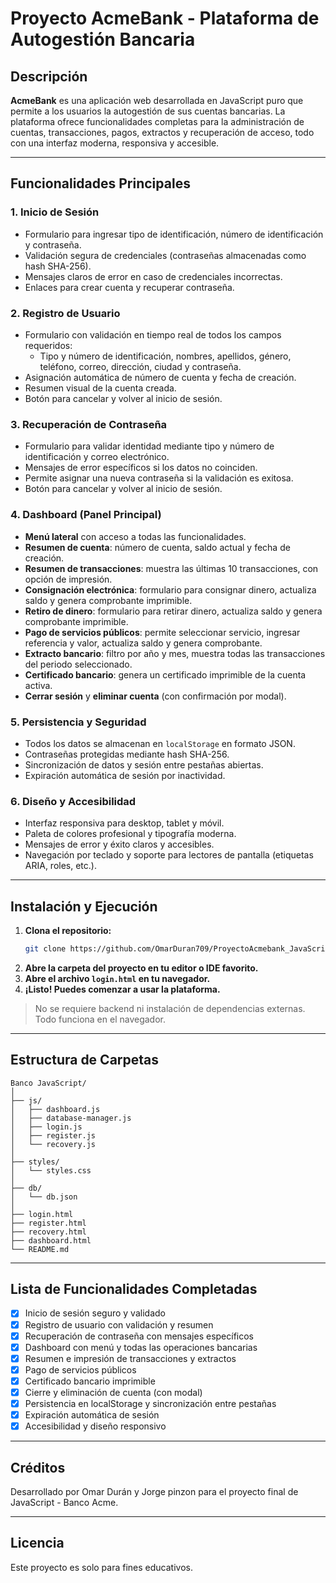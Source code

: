 # Proyecto AcmeBank - Plataforma de Autogestión Bancaria

## Descripción

**AcmeBank** es una aplicación web desarrollada en JavaScript puro que permite a los usuarios la autogestión de sus cuentas bancarias. La plataforma ofrece funcionalidades completas para la administración de cuentas, transacciones, pagos, extractos y recuperación de acceso, todo con una interfaz moderna, responsiva y accesible.

---

## Funcionalidades Principales

### 1. **Inicio de Sesión**
- Formulario para ingresar tipo de identificación, número de identificación y contraseña.
- Validación segura de credenciales (contraseñas almacenadas como hash SHA-256).
- Mensajes claros de error en caso de credenciales incorrectas.
- Enlaces para crear cuenta y recuperar contraseña.

### 2. **Registro de Usuario**
- Formulario con validación en tiempo real de todos los campos requeridos:
  - Tipo y número de identificación, nombres, apellidos, género, teléfono, correo, dirección, ciudad y contraseña.
- Asignación automática de número de cuenta y fecha de creación.
- Resumen visual de la cuenta creada.
- Botón para cancelar y volver al inicio de sesión.

### 3. **Recuperación de Contraseña**
- Formulario para validar identidad mediante tipo y número de identificación y correo electrónico.
- Mensajes de error específicos si los datos no coinciden.
- Permite asignar una nueva contraseña si la validación es exitosa.
- Botón para cancelar y volver al inicio de sesión.

### 4. **Dashboard (Panel Principal)**
- **Menú lateral** con acceso a todas las funcionalidades.
- **Resumen de cuenta**: número de cuenta, saldo actual y fecha de creación.
- **Resumen de transacciones**: muestra las últimas 10 transacciones, con opción de impresión.
- **Consignación electrónica**: formulario para consignar dinero, actualiza saldo y genera comprobante imprimible.
- **Retiro de dinero**: formulario para retirar dinero, actualiza saldo y genera comprobante imprimible.
- **Pago de servicios públicos**: permite seleccionar servicio, ingresar referencia y valor, actualiza saldo y genera comprobante.
- **Extracto bancario**: filtro por año y mes, muestra todas las transacciones del periodo seleccionado.
- **Certificado bancario**: genera un certificado imprimible de la cuenta activa.
- **Cerrar sesión** y **eliminar cuenta** (con confirmación por modal).

### 5. **Persistencia y Seguridad**
- Todos los datos se almacenan en `localStorage` en formato JSON.
- Contraseñas protegidas mediante hash SHA-256.
- Sincronización de datos y sesión entre pestañas abiertas.
- Expiración automática de sesión por inactividad.

### 6. **Diseño y Accesibilidad**
- Interfaz responsiva para desktop, tablet y móvil.
- Paleta de colores profesional y tipografía moderna.
- Mensajes de error y éxito claros y accesibles.
- Navegación por teclado y soporte para lectores de pantalla (etiquetas ARIA, roles, etc.).

---

## Instalación y Ejecución

1. **Clona el repositorio:**
   ```bash
   git clone https://github.com/OmarDuran709/ProyectoAcmebank_JavaScript_DuranOmar.git
   ```
2. **Abre la carpeta del proyecto en tu editor o IDE favorito.**
3. **Abre el archivo `login.html` en tu navegador.**
4. **¡Listo! Puedes comenzar a usar la plataforma.**

> No se requiere backend ni instalación de dependencias externas. Todo funciona en el navegador.

---

## Estructura de Carpetas

```
Banco JavaScript/
│
├── js/
│   ├── dashboard.js
│   ├── database-manager.js
│   ├── login.js
│   ├── register.js
│   └── recovery.js
│
├── styles/
│   └── styles.css
│
├── db/
│   └── db.json
│
├── login.html
├── register.html
├── recovery.html
├── dashboard.html
└── README.md
```

---

## Lista de Funcionalidades Completadas

- [x] Inicio de sesión seguro y validado
- [x] Registro de usuario con validación y resumen
- [x] Recuperación de contraseña con mensajes específicos
- [x] Dashboard con menú y todas las operaciones bancarias
- [x] Resumen e impresión de transacciones y extractos
- [x] Pago de servicios públicos
- [x] Certificado bancario imprimible
- [x] Cierre y eliminación de cuenta (con modal)
- [x] Persistencia en localStorage y sincronización entre pestañas
- [x] Expiración automática de sesión
- [x] Accesibilidad y diseño responsivo

---

## Créditos

Desarrollado por Omar Durán y Jorge pinzon para el proyecto final de JavaScript - Banco Acme.

---

## Licencia

Este proyecto es solo para fines educativos.
